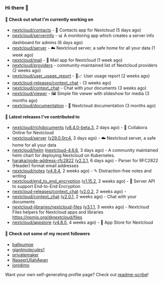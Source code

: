 ### Hi there 👋

#### 👷 Check out what I'm currently working on

- [nextcloud/contacts](https://github.com/nextcloud/contacts) - 📇 Contacts app for Nextcloud (5 days ago)
- [nextcloud/serverinfo](https://github.com/nextcloud/serverinfo) - 📊 A monitoring app which creates a server info dashboard for admins (6 days ago)
- [nextcloud/server](https://github.com/nextcloud/server) - ☁️ Nextcloud server, a safe home for all your data (1 week ago)
- [nextcloud/mail](https://github.com/nextcloud/mail) - 💌 Mail app for Nextcloud (1 week ago)
- [nextcloud/providers](https://github.com/nextcloud/providers) - community-maintained list of Nextcloud providers (2 weeks ago)
- [nextcloud/user_usage_report](https://github.com/nextcloud/user_usage_report) - 👱📈 User usage report (2 weeks ago)
- [nextcloud-releases/context_chat](https://github.com/nextcloud-releases/context_chat) -  (3 weeks ago)
- [nextcloud/context_chat](https://github.com/nextcloud/context_chat) - Chat with your documents (3 weeks ago)
- [nextcloud/viewer](https://github.com/nextcloud/viewer) - 🖼 Simple file viewer with slideshow for media (3 months ago)
- [nextcloud/documentation](https://github.com/nextcloud/documentation) - 📘 Nextcloud documentation (3 months ago)

#### 🔭 Latest releases I've contributed to

- [nextcloud/richdocuments](https://github.com/nextcloud/richdocuments) ([v8.4.0-beta.3](https://github.com/nextcloud/richdocuments/releases/tag/v8.4.0-beta.3), 2 days ago) - 📑 Collabora Online for Nextcloud
- [nextcloud/server](https://github.com/nextcloud/server) ([v29.0.0rc4](https://github.com/nextcloud/server/releases/tag/v29.0.0rc4), 3 days ago) - ☁️ Nextcloud server, a safe home for all your data
- [nextcloud/helm](https://github.com/nextcloud/helm) ([nextcloud-4.6.6](https://github.com/nextcloud/helm/releases/tag/nextcloud-4.6.6), 3 days ago) - A community maintained helm chart for deploying Nextcloud on Kubernetes.
- [haraka/node-address-rfc2822](https://github.com/haraka/node-address-rfc2822) ([v2.2.1](https://github.com/haraka/node-address-rfc2822/releases/tag/v2.2.1), 6 days ago) - Parser for RFC2822 (Header) format email addresses
- [nextcloud/notes](https://github.com/nextcloud/notes) ([v4.9.4](https://github.com/nextcloud/notes/releases/tag/v4.9.4), 2 weeks ago) - ✎ Distraction-free notes and writing
- [nextcloud/end_to_end_encryption](https://github.com/nextcloud/end_to_end_encryption) ([v1.15.2](https://github.com/nextcloud/end_to_end_encryption/releases/tag/v1.15.2), 2 weeks ago) - :closed_lock_with_key: Server API to support End-to-End Encryption
- [nextcloud-releases/context_chat](https://github.com/nextcloud-releases/context_chat) ([v2.0.2](https://github.com/nextcloud-releases/context_chat/releases/tag/v2.0.2), 2 weeks ago) - 
- [nextcloud/context_chat](https://github.com/nextcloud/context_chat) ([v2.0.1](https://github.com/nextcloud/context_chat/releases/tag/v2.0.1), 2 weeks ago) - Chat with your documents
- [nextcloud-libraries/nextcloud-files](https://github.com/nextcloud-libraries/nextcloud-files) ([v3.1.1](https://github.com/nextcloud-libraries/nextcloud-files/releases/tag/v3.1.1), 3 weeks ago) - Nextcloud Files helpers for Nextcloud apps and libraries https://npmjs.org/@nextcloud/files
- [nextcloud/appstore](https://github.com/nextcloud/appstore) ([v4.8.0](https://github.com/nextcloud/appstore/releases/tag/v4.8.0), 4 weeks ago) -  :convenience_store: App Store for Nextcloud

#### 👯 Check out some of my recent followers

- [ballpumpe](https://github.com/ballpumpe)
- [giantmolecules1](https://github.com/giantmolecules1)
- [privatemaker](https://github.com/privatemaker)
- [NaseerUllahAwan](https://github.com/NaseerUllahAwan)
- [jonidimo](https://github.com/jonidimo)

Want your own self-generating profile page? Check out [readme-scribe](https://github.com/muesli/readme-scribe)!
